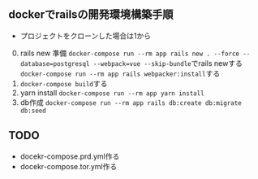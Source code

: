 ## dockerでrailsの開発環境構築手順
  * プロジェクトをクローンした場合は1から
  0. rails new 準備
    `docker-compose run --rm app rails new . --force --database=postgresql --webpack=vue --skip-bundle`でrails newする
    `docker-compose run --rm app rails webpacker:install`する
  1. `docker-compose build`する
  2. yarn install
    ```
      docker-compose run --rm app yarn install
    ```
  3. db作成
    ```
      docker-compose run --rm app rails db:create db:migrate db:seed
    ```

## TODO
  * docekr-compose.prd.yml作る
  * docekr-compose.tor.yml作る
